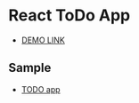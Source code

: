 # React ToDo App
- [DEMO LINK](https://AnastasiiaBortnichuk.github.io/todo-app/)

## Sample
- [TODO app](http://todomvc.com/examples/vanillajs/)
